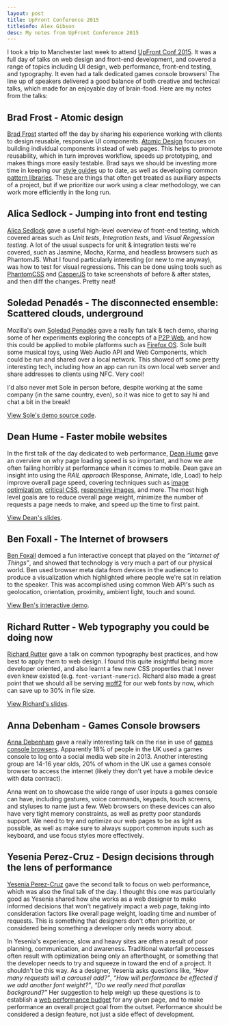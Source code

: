 ```yaml
---
layout: post
title: UpFront Conference 2015
titleinfo: Alex Gibson
desc: My notes from UpFront Conference 2015
---
```


I took a trip to Manchester last week to attend [UpFront Conf 2015](http://upfrontconf.com/). It was a full day of talks on web design and front-end development, and covered a range of topics including UI design, web performance, front-end testing, and typography. It even had a talk dedicated games console browsers! The line up of speakers delivered a good balance of both creative and technical talks, which made for an enjoyable day of brain-food. Here are my notes from the talks:

Brad Frost - Atomic design
--------------------------

[Brad Frost](http://bradfrost.com/) started off the day by sharing his experience working with clients to design reusable, responsive UI components. [Atomic Design](http://atomicdesign.bradfrost.com/) focuses on building individual components instead of web pages. This helps to promote reusability, which in turn improves workflow, speeds up prototyping, and makes things more easily testable. Brad says we should be investing more time in keeping our [style guides](http://styleguides.io/) up to date, as well as developing common [pattern libraries](http://patternlab.io/). These are things that often get treated as auxiliary aspects of a project, but if we prioritize our work using a clear methodology, we can work more efficiently in the long run.

Alica Sedlock - Jumping into front end testing
----------------------------------------------

[Alica Sedlock](http://www.aliciability.com/) gave a useful high-level overview of front-end testing, which covered areas such as *Unit tests*, *Integration tests*, and *Visual Regression testing*. A lot of the usual suspects for unit & integration tests we're covered, such as Jasmine, Mocha, Karma, and headless browsers such as PhantomJS. What I found particularly interesting (or new to me anyway), was how to test for visual regressions. This can be done using tools such as [PhantomCSS](https://github.com/Huddle/PhantomCSS) and [CasperJS](http://casperjs.org/) to take screenshots of before & after states, and then diff the changes. Pretty neat!

Soledad Penadés - The disconnected ensemble: Scattered clouds, underground
--------------------------------------------------------------

Mozilla's own [Soledad Penadés](http://soledadpenades.com/) gave a really fun talk & tech demo, sharing some of her experiments exploring the concepts of a [P2P Web](https://github.com/sole/the-p2p-web), and how this could be applied to mobile platforms such as [Firefox OS](https://www.mozilla.org/en-US/firefox/). Sole built some musical toys, using Web Audio API and Web Components, which could be run and shared over a local network. This showed off some pretty interesting tech, including how an app can run its own local web server and share addresses to clients using NFC. Very cool!

I'd also never met Sole in person before, despite working at the same company (in the same country, even), so it was nice to get to say hi and chat a bit in the break!

[View Sole's demo source code](https://github.com/sole/disconnected-ensemble-src).

Dean Hume - Faster mobile websites
----------------------------------

In the first talk of the day dedicated to web performance, [Dean Hume](http://deanhume.com/) gave an overview on why page loading speed is so important, and how we are often failing horribly at performance when it comes to mobile. Dean gave an insight into using the *RAIL approach* (Response, Animate, Idle, Load) to help improve overall page speed, covering techniques such as [image optimization](http://imageoptimization.info/), [critical CSS](https://github.com/addyosmani/critical), [responsive images](http://responsiveimages.org/), and more. The most high level goals are to reduce overall page weight, minimize the number of requests a page needs to make, and speed up the time to first paint.

[View Dean's slides](https://speakerdeck.com/deanohume/faster-mobile-websites).

Ben Foxall - The Internet of browsers
-------------------------------------

[Ben Foxall](http://benjaminbenben.com/) demoed a fun interactive concept that played on the *“Internet of Things”*, and showed that technology is very much a part of our physical world. Ben used browser meta data from devices in the audience to produce a visualization which highlighted where people we're sat in relation to the speaker. This was accomplished using common Web API's such as geolocation, orientation, proximity, ambient light, touch and sound.

[View Ben's interactive demo](http://thing.benjaminbenben.com/).

Richard Rutter - Web typography you could be doing now
------------------------------------------------------

[Richard Rutter](http://clagnut.com/) gave a talk on common typography best practices, and how best to apply them to web design. I found this quite insightful being more developer oriented, and also learnt a few new CSS properties that I never even knew existed (e.g. `font-variant-numeric`). Richard also made a great point that we should all be serving [woff2](http://caniuse.com/#feat=woff2) for our web fonts by now, which can save up to 30% in file size.

[View Richard's slides](http://webtypography.net/talks/upfront2015/).

Anna Debenham - Games Console browsers
--------------------------------------

[Anna Debenham](http://www.maban.co.uk/) gave a really interesting talk on the rise in use of [games console browsers](http://console.maban.co.uk/). Apparently 18% of people in the UK used a games console to log onto a social media web site in 2013. Another interesting group are 14-16 year olds, 20% of whom in the UK use a games console browser to access the internet (likely they don't yet have a mobile device with data contract).

Anna went on to showcase the wide range of user inputs a games console can have, including gestures, voice commands, keypads, touch screens, and styluses to name just a few. Web browsers on these devices can also have very tight memory constraints, as well as pretty poor standards support. We need to try and optimize our web pages to be as light as possible, as well as make sure to always support common inputs such as keyboard, and use focus styles more effectively.

Yesenia Perez-Cruz - Design decisions through the lens of performance
---------------------------------------------------------------------

[Yesenia Perez-Cruz](http://www.yperezcruz.com/) gave the second talk to focus on web performance, which was also the final talk of the day. I thought this one was particularly good as Yesenia shared how she works as a web designer to make informed decisions that won't negatively impact a web page, taking into consideration factors like overall page weight, loading time and number of requests. This is something that designers don't often prioritize, or considered being something a developer only needs worry about.

In Yesenia's experience, slow and heavy sites are often a result of poor planning, communication, and awareness. Traditional waterfall processes often result with optimization being only an afterthought, or something that the developer needs to try and squeeze in toward the end of a project. It shouldn't be this way. As a designer, Yesenia asks questions like, *“How many requests will a carousel add?”*, *“How will performance be effected if we add another font weight?”*, *“Do we really need that parallax background?”* Her suggestion to help weigh up these questions is to establish a [web performance budget](http://clearleft.com/thinks/responsivedesignonabudget/) for any given page, and to make performance an overall project goal from the outset. Performance should be considered a design feature, not just a side effect of development.
